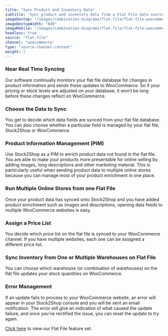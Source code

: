 ```yaml
---
title: "Sync Product and Inventory Data"
subtitle: "Sync product and inventory data from a Flat File data source to WooCommerce."
imageDestop: "/images/combination-diagrams/flat-file/flat-file-woocommerce-inventory.svg"
imageDestopWidth: "849"
imageMobile: "/images/combination-diagrams/flat-file/flat-file-woocommerce-inventory.svg"
headless: true
source: "flat-file"
channel: "woocommerce"
type: "source-channel-content"
weight: 1
---
```


### Near Real Time Syncing
Our software continually monitors your flat file database for changes in product information and sends these updates to WooCommerce. So if your pricing or stock levels are adjusted on your database, it won’t be long before these changes reflect on WooCommerce.

### Choose the Data to Sync
You get to decide which data fields are synced from your flat file database. You can also choose whether a particular field is managed by your flat file, Stock2Shop or WooCommerce.

### Product Information Management (PIM)
Use Stock2Shop as a PIM to enrich product data not found in the flat file. You are able to make your products more presentable for online selling by adding images, long descriptions and other marketing material. This is particularly useful when sending product data to multiple online stores because you can manage most of your product enrichment in one place.

### Run Multiple Online Stores from one Flat File
Once your product data has synced onto Stock2Shop and you have added product enrichment such as images and descriptions, opening data feeds to multiple WooCommerce websites is easy.

### Assign a Price List
You decide which price list on the flat file is synced to your WooCommerce channel. If you have multiple websites, each one can be assigned a different price list.

### Sync Inventory from One or Multiple Warehouses on Flat File
You can choose which warehouse (or combination of warehouses) on the flat file updates your stock quantities on WooCommerce.

### Error Management
If an update fails to process to your WooCommerce website, an error will appear in your Stock2Shop console and you will be sent an email notification. The error will give an indication of what caused the update failure, and once you’ve rectified the issue, you can reset the update to try again.

[Click here](/help/features/flat-file/ "Flat File Features") to view our Flat File feature set.